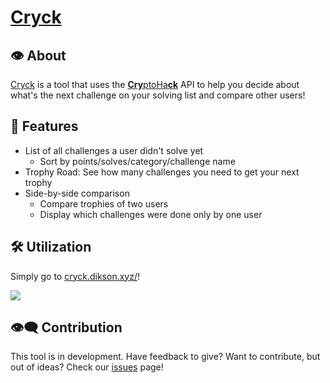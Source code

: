 # [Cryck](https://cryck.dikson.xyz/)

## 👁️ About

[Cryck](https://dikson.xyz/cryck/) is a tool that uses the [<b>Cry</b>ptoHa<b>ck</b>](https://cryptohack.org/) API to help you decide about what's the next challenge on your solving list and compare other users!

## 👀 Features

- List of all challenges a user didn't solve yet
  - Sort by points/solves/category/challenge name
- Trophy Road: See how many challenges you need to get your next trophy
- Side-by-side comparison
  - Compare trophies of two users
  - Display which challenges were done only by one user

## 🛠️ Utilization

Simply go to [cryck.dikson.xyz/](https://cryck.dikson.xyz/)!

![](img/cryck.gif)

## 👁️‍🗨️ Contribution

This tool is in development. Have feedback to give? Want to contribute, but out of ideas? Check our [issues](https://github.com/diksown/cryck/issues) page!
